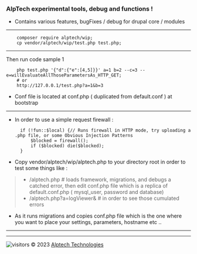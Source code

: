 ###  AlpTech experimental tools, debug and functions !
- Contains various features, bugFixes / debug for drupal core / modules
---
        composer require alptech/wip;
        cp vendor/alptech/wip/test.php test.php;
---
Then run code sample 1

        php test.php '{"d":{"e":[4,5]}}' a=1 b=2 --c=3 --e=willEvaluateAllThoseParametersAs_HTTP_GET;
        # or 
        http://127.0.0.1/test.php?a=1&b=3


- Conf file is located at conf.php ( duplicated from default.conf ) at bootstrap
---
  - In order to use a simple request firewall :
 
          if (!fun::$local) {// Runs firewall in HTTP mode, try uploading a .php file, or some Obvious Injection Patterns
              $blocked = firewall();
              if ($blocked) die($blocked);
          }

- Copy vendor/alptech/wip/alptech.php to your directory root in order to test some things like : 
> - /alptech.php # loads framework, migrations, and debugs a catched error, then edit conf.php file which is a replica of default.conf.php ( mysql_user, password and database)
> - /alptech.php?a=logViewer& # in order to see those cumulated errors
- As it runs migrations and copies conf.php file which is the one where you want to place your settings, parameters, hostname etc ..

---

---
![visitors](https://visitor-badge.glitch.me/badge?page_id=gh:ben74:alpow:wip)
© 2023 <a href='//alptech.dev' title='alptech'>Alptech Technologies</a> 
